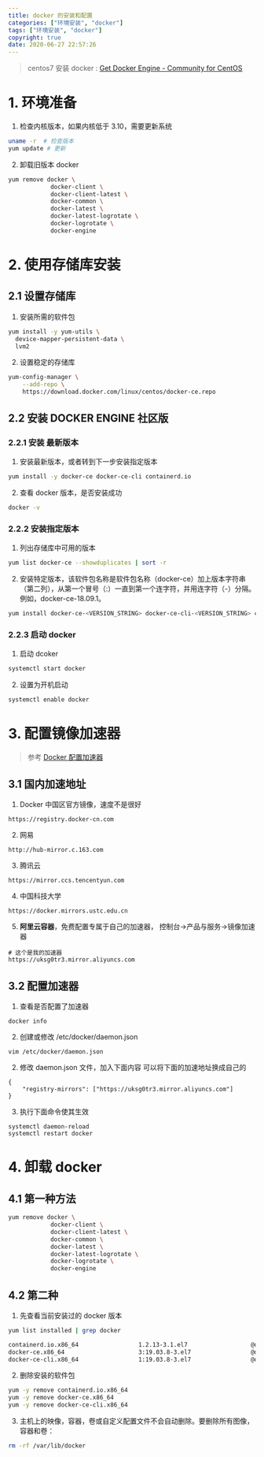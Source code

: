 ```yaml
---
title: docker 的安装和配置
categories: ["环境安装", "docker"]
tags: ["环境安装", "docker"]
copyright: true
date: 2020-06-27 22:57:26
---
```


>  centos7 安装 docker  : [Get Docker Engine - Community for CentOS](https://docs.docker.com/install/linux/docker-ce/centos/) 

<!--more-->

# 1. 环境准备

1. 检查内核版本，如果内核低于 3.10，需要更新系统
```bash
uname -r  # 检查版本
yum update # 更新
```
2. 卸载旧版本 docker
```bash
yum remove docker \
            docker-client \
            docker-client-latest \
            docker-common \
            docker-latest \
            docker-latest-logrotate \
            docker-logrotate \
            docker-engine
```



# 2. 使用存储库安装

## 2.1 设置存储库

1. 安装所需的软件包
```bash
yum install -y yum-utils \
  device-mapper-persistent-data \
  lvm2
```

2. 设置稳定的存储库
```bash
yum-config-manager \
    --add-repo \
    https://download.docker.com/linux/centos/docker-ce.repo
```



## 2.2 安装 DOCKER ENGINE 社区版



### 2.2.1 安装 最新版本

1. 安装最新版本，或者转到下一步安装指定版本
```bash
yum install -y docker-ce docker-ce-cli containerd.io
```
2. 查看 docker 版本，是否安装成功
```bash
docker -v
```



### 2.2.2 安装指定版本

1. 列出存储库中可用的版本
```bash
yum list docker-ce --showduplicates | sort -r
```

2. 安装特定版本，该软件包名称是软件包名称（docker-ce）加上版本字符串（第二列），从第一个冒号（:）一直到第一个连字符，并用连字符（-）分隔。例如，docker-ce-18.09.1。
```bash
yum install docker-ce-<VERSION_STRING> docker-ce-cli-<VERSION_STRING> containerd.io
```



### 2.2.3 启动 docker

1. 启动 dcoker
```bash
systemctl start docker
```
2. 设置为开机启动
```bash
systemctl enable docker
```



# 3. 配置镜像加速器

> 参考 [Docker 配置加速器](https://cloud.tencent.com/developer/article/1151242)

## 3.1 国内加速地址

1. Docker 中国区官方镜像，速度不是很好
```
https://registry.docker-cn.com
```

2. 网易
```
http://hub-mirror.c.163.com
```

3. 腾讯云
```
https://mirror.ccs.tencentyun.com
```

4. 中国科技大学
```
https://docker.mirrors.ustc.edu.cn
```

5. **阿里云容器**，免费配置专属于自己的加速器， 控制台->产品与服务->镜像加速器

```
# 这个是我的加速器
https://uksg0tr3.mirror.aliyuncs.com
```



## 3.2 配置加速器

1. 查看是否配置了加速器
```
docker info
```

2. 创建或修改 /etc/docker/daemon.json
```
vim /etc/docker/daemon.json
```

2. 修改 daemon.json 文件，加入下面内容
可以将下面的加速地址换成自己的
```
{
    "registry-mirrors": ["https://uksg0tr3.mirror.aliyuncs.com"]
}
```

3. 执行下面命令使其生效
```
systemctl daemon-reload
systemctl restart docker
```



# 4. 卸载 docker

## 4.1 第一种方法

```bash
yum remove docker \
            docker-client \
            docker-client-latest \
            docker-common \
            docker-latest \
            docker-latest-logrotate \
            docker-logrotate \
            docker-engine
```
## 4.2 第二种

1. 先查看当前安装过的 docker 版本

```bash
yum list installed | grep docker
```

```bash
containerd.io.x86_64                 1.2.13-3.1.el7                  @docker-ce-stable
docker-ce.x86_64                     3:19.03.8-3.el7                 @docker-ce-stable
docker-ce-cli.x86_64                 1:19.03.8-3.el7                 @docker-ce-stable
```

2. 删除安装的软件包
```bash
yum -y remove containerd.io.x86_64 
yum -y remove docker-ce.x86_64
yum -y remove docker-ce-cli.x86_64 
```


3. 主机上的映像，容器，卷或自定义配置文件不会自动删除。要删除所有图像，容器和卷：
```bash
rm -rf /var/lib/docker
```